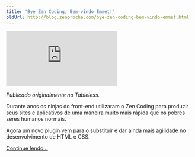 ```yaml
---
title: 'Bye Zen Coding, Bem-vindo Emmet!'
oldUrl: http://blog.zenorocha.com/bye-zen-coding-bem-vindo-emmet.html
---
```


<div class="video-wrap">
  <iframe src="http://www.youtube.com/embed/_ljpbbqYyWo" frameborder="0" allowfullscreen="true">
  </iframe>
</div>

<p><em>Publicado originalmente no Tableless.</em></p>

<p>Durante anos os ninjas do front-end utilizaram o Zen Coding para produzir seus sites e aplicativos de uma maneira muito mais rápida que os pobres seres humanos normais.</p>

<p>Agora um novo plugin vem para o substituir e dar ainda mais agilidade no desenvolvimento de HTML e CSS.</p>

<p><a href="http://tableless.com.br/bye-zen-coding-bem-vindo-emmet/" target="_blank">Continue lendo&#8230;</a></p>